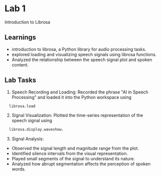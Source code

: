 
# Lab 1

Introduction to Librosa

## Learnings
- introduction to  librosa, a Python library for audio processing tasks.
- explored loading and visualizing speech signals using librosa functions.
- Analyzed the relationship between the speech signal plot and spoken content.

## Lab Tasks
1. Speech Recording and Loading: Recorded the phrase "AI in Speech Processing" and loaded it into the Python workspace using
```bash
  librosa.load
```
2. Signal Visualization: Plotted the time-series representation of the speech signal using 
```bash
  librosa.display.waveshow.
```
3. Signal Analysis:
- Observed the signal length and magnitude range from the plot.
- Identified silence intervals from the visual representation.
- Played small segments of the signal to understand its nature.
- Analyzed how abrupt segmentation affects the perception of spoken words.